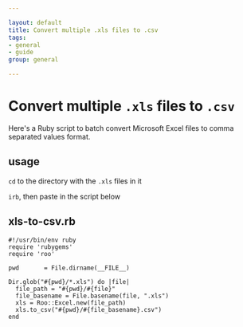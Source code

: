 ```yaml
---

layout: default
title: Convert multiple .xls files to .csv
tags: 
- general 
- guide
group: general

---
```


# Convert multiple `.xls` files to `.csv`

Here's a Ruby script to batch convert Microsoft Excel files to comma separated values format. 

## usage

`cd` to the directory with the `.xls` files in it

`irb`, then paste in the script below

## xls-to-csv.rb

    #!/usr/bin/env ruby
    require 'rubygems'
    require 'roo'
     
    pwd       = File.dirname(__FILE__)
     
    Dir.glob("#{pwd}/*.xls") do |file|
      file_path = "#{pwd}/#{file}"  
      file_basename = File.basename(file, ".xls")  
      xls = Roo::Excel.new(file_path)
      xls.to_csv("#{pwd}/#{file_basename}.csv")
    end